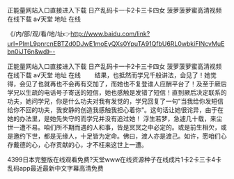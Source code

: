 正能量网站入口直接进入下载
日产乱码卡一卡2卡三卡四女
菠萝菠萝蜜高清视频在线下载
а√天堂 地址 在线


《/内/部/观/看/地/址👉http://www.baidu.com/link?url=PImL9pnrcnEBTZd0DJwE1moEyQXs0YpuTA91QfbU6RL0wbkiFlNcvMuEbn0iJT6n&wd》--

正能量网站入口直接进入下载
日产乱码卡一卡2卡三卡四女
菠萝菠萝蜜高清视频在线下载
а√天堂 地址 在线
　　结果，也抵然而学兄千般讲法，会见了！她觉得，会见了也就再也不会再有交加了，而她也不复登谁人应酬平台了！及至于厥后学兄以生疏的电话号子寄送的短信，她也感触是发错了短信！直到厥后决定联系的功夫，她问学兄，你是什么功夫对我有发觉的，学兄回复了一句"当我给你发短信给你不回的功夫，我安静的创造我感触我担心着你"。这句话让她很诧异，由于在她的办法里，是她先失守的而学兄并没有追过她！
浮生若梦，急遽几十载，来尘世一遭不易。咱们所不期而遇的人和事，皆是冥冥之中必定的。或是前生相欠，或是邀约下世，都是无缘人，十足皆为定命。佛曰，渡人亦是渡己。如许，愿咱们心存戴德的心，心存贡献的心，才不枉来这世上一遭。





4399日本完整版在线观看免费?天堂www在线资源种子在线成片1卡2卡三卡4卡乱码app最近最新中文字幕高清免费
